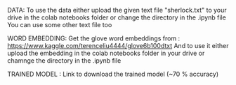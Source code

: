 DATA:
To use the data either upload the given text file "sherlock.txt" to your drive in the colab notebooks folder or change the
directory in the .ipynb file
You can use some other text file too

WORD EMBEDDING:
Get the glove word embeddings from : https://www.kaggle.com/terenceliu4444/glove6b100dtxt
And to use it either upload the embedding in the colab notebooks folder in your drive or chamnge the directory in the .ipynb 
file

TRAINED MODEL :
Link to download the trained model (~70 % accuracy)

